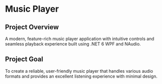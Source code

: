 # Music Player

## Project Overview

A modern, feature-rich music player application with intuitive controls and seamless playback experience built using .NET 6 WPF and NAudio.

## Project Goal

To create a reliable, user-friendly music player that handles various audio formats and provides an excellent listening experience with minimal design.
